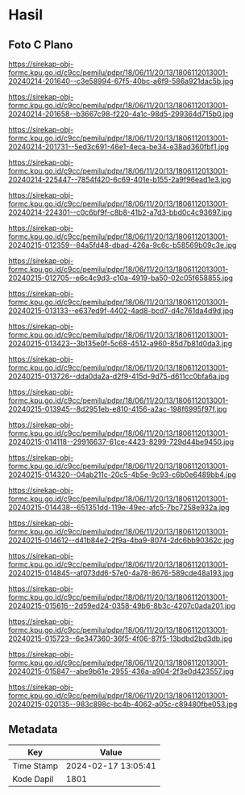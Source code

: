 # Hasil

## Foto C Plano

https://sirekap-obj-formc.kpu.go.id/c9cc/pemilu/pdpr/18/06/11/20/13/1806112013001-20240214-201640--c3e58994-67f5-40bc-a6f9-586a921dac5b.jpg

https://sirekap-obj-formc.kpu.go.id/c9cc/pemilu/pdpr/18/06/11/20/13/1806112013001-20240214-201658--b3667c98-f220-4a1c-98d5-299364d715b0.jpg

https://sirekap-obj-formc.kpu.go.id/c9cc/pemilu/pdpr/18/06/11/20/13/1806112013001-20240214-201731--5ed3c691-46e1-4eca-be34-e38ad360fbf1.jpg

https://sirekap-obj-formc.kpu.go.id/c9cc/pemilu/pdpr/18/06/11/20/13/1806112013001-20240214-225447--7854f420-6c69-401e-b155-2a9f96ead1e3.jpg

https://sirekap-obj-formc.kpu.go.id/c9cc/pemilu/pdpr/18/06/11/20/13/1806112013001-20240214-224301--c0c6bf9f-c8b8-41b2-a7d3-bbd0c4c93697.jpg

https://sirekap-obj-formc.kpu.go.id/c9cc/pemilu/pdpr/18/06/11/20/13/1806112013001-20240215-012359--84a5fd48-dbad-426a-9c6c-b58569b09c3e.jpg

https://sirekap-obj-formc.kpu.go.id/c9cc/pemilu/pdpr/18/06/11/20/13/1806112013001-20240215-012705--e6c4c9d3-c10a-4919-ba50-02c05f658855.jpg

https://sirekap-obj-formc.kpu.go.id/c9cc/pemilu/pdpr/18/06/11/20/13/1806112013001-20240215-013133--e637ed9f-4402-4ad8-bcd7-d4c761da4d9d.jpg

https://sirekap-obj-formc.kpu.go.id/c9cc/pemilu/pdpr/18/06/11/20/13/1806112013001-20240215-013423--3b135e0f-5c68-4512-a960-85d7b81d0da3.jpg

https://sirekap-obj-formc.kpu.go.id/c9cc/pemilu/pdpr/18/06/11/20/13/1806112013001-20240215-013726--dda0da2a-d2f9-415d-9d75-d611cc0bfa6a.jpg

https://sirekap-obj-formc.kpu.go.id/c9cc/pemilu/pdpr/18/06/11/20/13/1806112013001-20240215-013945--8d2951eb-e810-4156-a2ac-198f6995f97f.jpg

https://sirekap-obj-formc.kpu.go.id/c9cc/pemilu/pdpr/18/06/11/20/13/1806112013001-20240215-014118--29916637-61ce-4423-8299-729d44be9450.jpg

https://sirekap-obj-formc.kpu.go.id/c9cc/pemilu/pdpr/18/06/11/20/13/1806112013001-20240215-014320--04ab211c-20c5-4b5e-9c93-c6b0e6489bb4.jpg

https://sirekap-obj-formc.kpu.go.id/c9cc/pemilu/pdpr/18/06/11/20/13/1806112013001-20240215-014438--651351dd-119e-49ec-afc5-7bc7258e932a.jpg

https://sirekap-obj-formc.kpu.go.id/c9cc/pemilu/pdpr/18/06/11/20/13/1806112013001-20240215-014612--d41b84e2-2f9a-4ba9-8074-2dc6bb90362c.jpg

https://sirekap-obj-formc.kpu.go.id/c9cc/pemilu/pdpr/18/06/11/20/13/1806112013001-20240215-014845--af073dd6-57e0-4a78-8676-589cde48a193.jpg

https://sirekap-obj-formc.kpu.go.id/c9cc/pemilu/pdpr/18/06/11/20/13/1806112013001-20240215-015616--2d59ed24-0358-49b6-8b3c-4207c0ada201.jpg

https://sirekap-obj-formc.kpu.go.id/c9cc/pemilu/pdpr/18/06/11/20/13/1806112013001-20240215-015723--6e347360-36f5-4f06-87f5-13bdbd2bd3db.jpg

https://sirekap-obj-formc.kpu.go.id/c9cc/pemilu/pdpr/18/06/11/20/13/1806112013001-20240215-015847--abe9b61e-2955-436a-a904-2f3e0d423557.jpg

https://sirekap-obj-formc.kpu.go.id/c9cc/pemilu/pdpr/18/06/11/20/13/1806112013001-20240215-020135--983c898c-bc4b-4062-a05c-c89480fbe053.jpg


## Metadata

| Key        | Value               |
| ---------- | ------------------- |
| Time Stamp | 2024-02-17 13:05:41 |
| Kode Dapil | 1801                |



